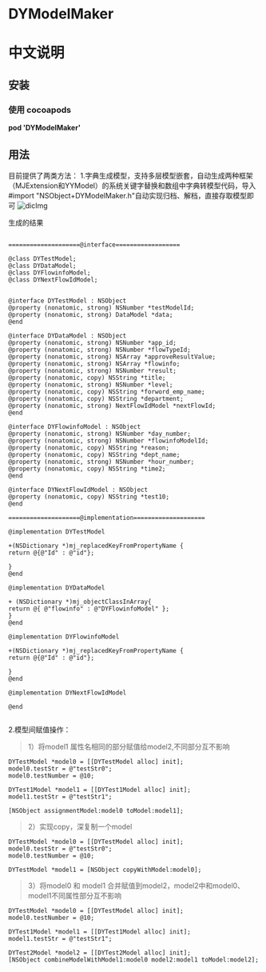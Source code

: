 # DYModelMaker


# 中文说明

## 安装

### 使用 cocoapods

**pod 'DYModelMaker'**    


## 用法

目前提供了两类方法：
1.字典生成模型，支持多层模型嵌套，自动生成两种框架（MJExtension和YYModel）的系统关键字替换和数组中字典转模型代码，导入#import "NSObject+DYModelMaker.h"自动实现归档、解档，直接存取模型即可
![dicImg](https://github.com/duyi56432/DYModelMaker/blob/master/dicImg.jpg)  

生成的结果

<pre><code> 
====================@interface==================

@class DYTestModel;
@class DYDataModel;
@class DYFlowinfoModel;
@class DYNextFlowIdModel;


@interface DYTestModel : NSObject
@property (nonatomic, strong) NSNumber *testModelId;
@property (nonatomic, strong) DataModel *data;
@end

@interface DYDataModel : NSObject
@property (nonatomic, strong) NSNumber *app_id;
@property (nonatomic, strong) NSNumber *flowTypeId;
@property (nonatomic, strong) NSArray *approveResultValue;
@property (nonatomic, strong) NSArray *flowinfo;
@property (nonatomic, strong) NSNumber *result;
@property (nonatomic, copy) NSString *title;
@property (nonatomic, strong) NSNumber *level;
@property (nonatomic, copy) NSString *forword_emp_name;
@property (nonatomic, copy) NSString *department;
@property (nonatomic, strong) NextFlowIdModel *nextFlowId;
@end

@interface DYFlowinfoModel : NSObject
@property (nonatomic, strong) NSNumber *day_number;
@property (nonatomic, strong) NSNumber *flowinfoModelId;
@property (nonatomic, copy) NSString *reason;
@property (nonatomic, copy) NSString *dept_name;
@property (nonatomic, strong) NSNumber *hour_number;
@property (nonatomic, copy) NSString *time2;
@end

@interface DYNextFlowIdModel : NSObject
@property (nonatomic, copy) NSString *test10;
@end

====================@implementation====================

@implementation DYTestModel

+(NSDictionary *)mj_replacedKeyFromPropertyName {
return @{@"Id" : @"id"};

}
@end

@implementation DYDataModel

+ (NSDictionary *)mj_objectClassInArray{
return @{ @"flowinfo" : @"DYFlowinfoModel" }; 
}
@end

@implementation DYFlowinfoModel

+(NSDictionary *)mj_replacedKeyFromPropertyName {
return @{@"Id" : @"id"};

}
@end

@implementation DYNextFlowIdModel

@end

</code></pre>

2.模型间赋值操作：
>1）将model1 属性名相同的部分赋值给model2,不同部分互不影响
<pre><code>DYTestModel *model0 = [[DYTestModel alloc] init];
model0.testStr = @"testStr0";
model0.testNumber = @10;

DYTest1Model *model1 = [[DYTest1Model alloc] init];
model1.testStr = @"testStr1";

[NSObject assignmentModel:model0 toModel:model1]; </code></pre>
>2）实现copy，深复制一个model
<pre><code>DYTestModel *model0 = [[DYTestModel alloc] init];
model0.testStr = @"testStr0";
model0.testNumber = @10;

DYTestModel *model1 = [NSObject copyWithModel:model0];</code></pre>
>3）将model0 和 model1 合并赋值到model2，model2中和model0、model1不同属性部分互不影响
<pre><code>DYTestModel *model0 = [[DYTestModel alloc] init];
model0.testNumber = @10;

DYTest1Model *model1 = [[DYTest1Model alloc] init];
model1.testStr = @"testStr1";

DYTest2Model *model2 = [[DYTest2Model alloc] init];
[NSObject combineModelWithModel1:model0 model2:model1 toModel:model2];</code></pre>
